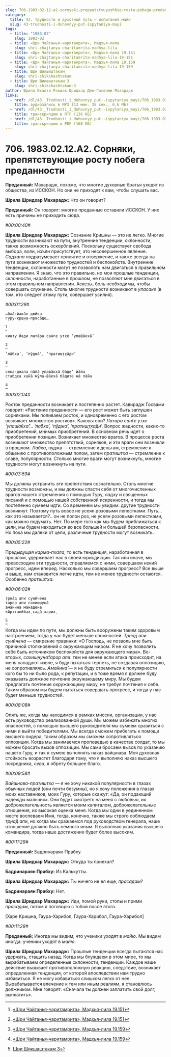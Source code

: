 ```yaml
---
slug: 706-1983-02-12-a2-sornyaki-prepyatstvuyushhie-rostu-pobega-predannosti
category:
  title: 43. Трудности и духовный путь — испытания майи
  slug: 43-trudnosti-i-duhovnyy-put-ispytaniya-mayi
tags:
  - title: "1983.02"
    slug: 1983-02
  - title: «Шри Чайтанья-чаритамрита», Мадхья-лила
    slug: shri-chajtanya-charitamrita-madhya-lila
  - title: «Шри Чайтанья-чаритамрита», Мадхья-лила 19.151
    slug: shri-chajtanya-charitamrita-madhya-lila-19-151
  - title: «Шри Чайтанья-чаритамрита», Мадхья-лила 19.159
    slug: shri-chajtanya-charitamrita-madhya-lila-19-159
  - title: Шри Шикшаштакам
    slug: shri-shikshashtakam
  - title: Шри Шикшаштакам 3
    slug: shri-shikshashtakam-3
author: Шрила Бхакти Ракшак Шридхар Дев-Госвами Махарадж
links:
  - href: /dl/43._Trudnosti_i_duhovnyy_put--ispytaniya_mayi/706_1983.02.12.A2_SridharMj_Sornjaki_prepjatstvujushhie_rostu_pobega_predannosti.mp3
    title: аудиозапись в MP3 (13 мин. 38 сек., 6,6 МБ)
  - href: /dl/43._Trudnosti_i_duhovnyy_put--ispytaniya_mayi/706_1983.02.12.A2_SridharMj_Sornjaki_prepjatstvujushhie_rostu_pobega_predannosti.rtf
    title: транскрипцию в RTF (136 КБ)
  - href: /dl/43._Trudnosti_i_duhovnyy_put--ispytaniya_mayi/706_1983.02.12.A2_SridharMj_Sornjaki_prepjatstvujushhie_rostu_pobega_predannosti.pdf
    title: транскрипцию в PDF (160 КБ)
---
```


# 706. 1983.02.12.A2. Сорняки, препятствующие росту побега преданности

**Преданный:** Махарадж, похоже, что многие духовные братья уходят из общества, из ИССКОН. Но они не приходят к вам, чтобы слушать вас.

**Шрила Шридхар Махарадж:** Что он говорит?

**Преданный:** Он говорит: многие преданные оставили ИССКОН. У них есть причины не приходить сюда.

*#00:00:40#*

**Шрила Шридхар Махарадж:** Сознание Кришны — это не легко. Многие трудности возникают на пути, внутренние тенденции, склонности, также возможность оскорблений. Поскольку существует свобода выбора, воли, изъян присутствует, это несовершенное явление. *Садхана* подразумевает принятие и отвержение, и также всегда на пути возникают множество трудностей и беспокойств. Внутренние тенденции, склонности могут не позволять нам двигаться в правильном направлении. Я знаю, что это правильно, но мои прошлые тенденции, склонности, наработанные в прошлом, не позволяют мне двигаться в этом правильном направлении. Аскезы, боль необходимы, чтобы совершать служение. Столь многие трудности возникают в *упасаке* (в том, кто следует этому пути, совершает усилия).

*#00:01:29#*

    …бха̄гйава̄н джӣва
    гуру-кр̣ш̣н̣а-праса̄де…
[^_ftn1]

    кинту йади лата̄ра сан̇ге ут̣хе ‘упаш́а̄кха̄’
[^_ftn2]

    ‘ла̄бха’, ‘пӯджа̄’, ‘пратиш̣т̣ха̄ди’
[^_ftn3]

    сека-джала па̄н̃а̄ упаш́а̄кха̄ ба̄д̣и’ йа̄йа
    стабдха хан̃а̄ мӯла-ш́а̄кха̄ ба̄д̣ите на̄ па̄йа
[^_ftn4]

*#00:02:04#*

Росток преданности возникает и постепенно растет. Кавирадж Госвами говорит: «Растение преданности — его рост может быть заглушен сорняками. Мы поливаем росток, и одновременно с его ростом возникает множество ростков». Каковы они? *Лата̄ра сан̇ге ут̣хе ‘упаш́а̄кха̄’… ‘ла̄бха’, ‘пӯджа̄’, ‘пратиш̣т̣ха̄ди’.* Вопрос жадности, каких-то приобретений, мнимых приобретений. В основном речь идет о приобретении позиции. Возникает множество врагов. В процессе роста возникают множество препятствий, сорняков, и эти враги они возникли в прошлом. *Лабха*, пуджа — стремление к деньгам, стремление к общению с противоположным полом, затем *пратиштха* — стремление к славе, популярности. Столько многие враги могут возникнуть, многие трудности могут возникнуть на пути.

*#00:03:59#*

Мы должны устранить эти препятствия сознательно. Столь многие трудности возможны, и мы должны спасти себя от многочисленных врагов нашего стремления с помощью Гуру, *садху* и священных писаний и с помощью нашей собственной искренности, и тогда мы постепенно сумеем идти. Со временем мы увидим: другие трудности возникнут. Поэтому путь вовсе не усеян розовыми лепестками. Путь… как это называется?.. он не полон роз, не усеян розовыми лепестками, как можно подумать. Нет. По мере того как мы будем приближаться к цели, мы будем находиться во все большей и большей безопасности. Но пока мы далеки от цели, различные трудности могут возникать.

*#00:05:22#*

Предыдущая *карма-пхала*, то есть тенденция, наработанная в прошлом, удерживает нас в своей юрисдикции. Так или иначе, мы превосходим эти трудности, справляемся с ними, совершаем некий прогресс, идем вперед. Насколько мы совершаем прогресс? Все выше и выше, нам становится легче идти, тем не менее трудности остаются. Особенно *пратиштха*.

*#00:06:02#*

    тр̣на̄д апи сунӣчена
    тарор апи сахиш̣н̣уна̄
    ама̄нина̄ ма̄надена
    кӣрттанӣйах̣ сада̄ харих̣
[^_ftn5]

Когда мы идем по пути, мы должны быть вооружены таким здоровым настроением, тогда у нас будет меньше сложностей. *Тр̣на̄д апи сунӣчена* — смирение травинки: «О Господь, не позволь мне быть причиной столкновений с окружающим миром. Я не хочу позволить себе быть источником беспокойств для окружающего мира». Во-вторых, *сахиш̣н̣уна̄тарор апи*: тем не менее если атака происходит, на меня нападают извне, я буду пытаться терпеть, не создавая оппозицию, не сопротивляясь. *Ама̄нина̄* — я не буду стремиться к популярности кого бы то ни было рода, к репутации, и в тоже время я должен буду оказывать должное почтение окружающему миру. Мы будем предлагать почтение окружающему миру, не требуя почтения к себе. Таким образом мы будем пытаться совершать прогресс, и тогда у нас будет меньше трудностей.

*#00:08:08#*

Опять же, когда мы находимся в рамках миссии, организации, у нас есть руководство реализованной души. Мы можем избежать многих опасностей, с помощью высшего руководителя мы сумеем сразиться с ними и выйти победителями. Мы всегда сможем прибегать к помощи высшего лидера, таким образом мы сможем сопротивляться оппозиции. Когда мы занимаемся проповедью в качестве солдат, то мы можем бросать вызов оппозиции. Мы сами бросаем вызов по указанию нашего Гуру, и так я сумею выполнять наказ вайшнава. Моя духовная стойкость возрастет благодаря тому, что я выполняю наказ высшего посредника, *сева*, я обрету большее благо.

*#00:09:58#*

*Вайшнава-пратиштха* — я не хочу никакой популярности в глазах обычных людей (они почти безумны), но я хочу положения в глазах моих наставников, моих Гуру, которые скажут: «Да, он подающий надежды мальчик». Они будут смотреть на меня с любовью, их доброжелательность является моим капиталом, доброжелательные отношения, их высокая оценка меня. Когда мы одни в уединенном месте воспеваем Имя, тогда, конечно, также мы строго соблюдаем *тр̣на̄д апи*, но когда мы сражаемся под руководством генерала, наше отношение должно быть немного иным. Я выполняю указания высшего командира, тогда наше достижение будет более высоким.

*#00:11:29#*

**Преданный:** Бадринараян Прабху.

**Шрила Шридхар Махарадж:** Откуда ты приехал?

**Бадринараян Прабху:** Из Калькутты.

**Шрила Шридхар Махарадж:** Ты ничего не ел еще, *прасадам*?

**Бадринараян Прабху:** Нет.

**Шрила Шридхар Махарадж:** Иди, помой руки, стопы и прими *прасадам*, потом я поговорю с тобой после этого.

[Харе Кришна, Гаура-Харибол, Гаура-Харибол, Гаура-Харибол]

*#00:11:29#*

**Преданный:** Иногда мы видим, что ученики уходят в *майю*. Мы видим иногда: ученики уходят в *майю*.

**Шрила Шридхар Махарадж:** Прошлые тенденции всегда пытаются нас удержать, стащить назад. Когда мы блуждаем в этом мире, то мы вырабатываем определенные склонности, тенденции. Каждое наше действие вызывает противоположную реакцию, следствие, возникает определенная тенденция, от которой впоследствии нам трудно избавиться. Я не могу избавиться слишком легко от нее. Вырабатывается влечение к тем или иным реалиям, я становлюсь должником. Мне говорят: «Сначала ты должен заплатить свой долг, выплатить».



[^_ftn1]: [«Шри Чайтанья-чаритамрита», Мадхья-лила 19.151](../notes/shri-chajtanya-charitamrita-madhya-lila/shri-chajtanya-charitamrita-madhya-lila-19-151.md)

[^_ftn2]: [«Шри Чайтанья-чаритамрита», Мадхья-лила 19.151](../notes/shri-chajtanya-charitamrita-madhya-lila/shri-chajtanya-charitamrita-madhya-lila-19-151.md)

[^_ftn3]: [«Шри Чайтанья-чаритамрита», Мадхья-лила 19.159](../notes/shri-chajtanya-charitamrita-madhya-lila/shri-chajtanya-charitamrita-madhya-lila-19-159.md)

[^_ftn4]: [«Шри Чайтанья-чаритамрита», Мадхья-лила 19.159](../notes/shri-chajtanya-charitamrita-madhya-lila/shri-chajtanya-charitamrita-madhya-lila-19-159.md)

[^_ftn5]: [Шри Шикшаштакам 3](../notes/shri-shikshashtakam/shri-shikshashtakam-3.md)
